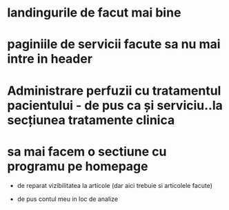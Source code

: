 # landingurile de facut mai bine

# paginiile de servicii facute sa nu mai intre in header

# Administrare perfuzii cu tratamentul pacientului - de pus ca și serviciu..la secțiunea tratamente clinica

# sa mai facem o sectiune cu programu pe homepage

- de reparat vizibilitatea la articole (dar aici trebuie si articolele facute)

- de pus contul meu in loc de analize
